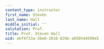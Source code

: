 ```yaml
---
content_type: instructor
first_name: Steven
last_name: Hall
middle_initial: ''
salutation: Prof.
title: Prof. Steven Hall
uid: ebf4f33a-26e6-2616-839e-a050544599e5
---
```

